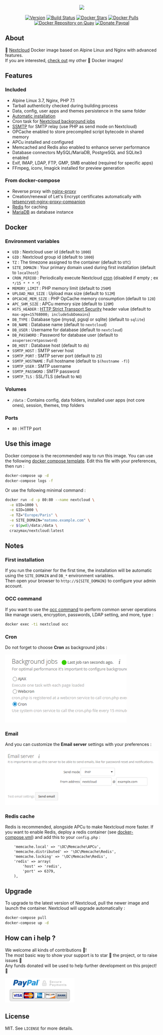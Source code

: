 <p align="center"><a href="https://github.com/crazy-max/docker-nextcloud" target="_blank"><img height="100"src="https://raw.githubusercontent.com/crazy-max/docker-nextcloud/master/.res/docker-nextcloud.png"></a></p>

<p align="center">
  <a href="https://microbadger.com/images/crazymax/nextcloud"><img src="https://images.microbadger.com/badges/version/crazymax/nextcloud.svg?style=flat-square" alt="Version"></a>
  <a href="https://travis-ci.org/crazy-max/docker-nextcloud"><img src="https://img.shields.io/travis/crazy-max/docker-nextcloud/master.svg?style=flat-square" alt="Build Status"></a>
  <a href="https://hub.docker.com/r/crazymax/nextcloud/"><img src="https://img.shields.io/docker/stars/crazymax/nextcloud.svg?style=flat-square" alt="Docker Stars"></a>
  <a href="https://hub.docker.com/r/crazymax/nextcloud/"><img src="https://img.shields.io/docker/pulls/crazymax/nextcloud.svg?style=flat-square" alt="Docker Pulls"></a>
  <a href="https://quay.io/repository/crazymax/nextcloud"><img src="https://quay.io/repository/crazymax/nextcloud/status?style=flat-square" alt="Docker Repository on Quay"></a>
  <a href="https://www.paypal.com/cgi-bin/webscr?cmd=_s-xclick&hosted_button_id=ADCA2SNLJ9FW4"><img src="https://img.shields.io/badge/donate-paypal-7057ff.svg?style=flat-square" alt="Donate Paypal"></a>
</p>

## About

🐳 [Nextcloud](https://nextcloud.com) Docker image based on Alpine Linux and Nginx with advanced features.<br />
If you are interested, [check out](https://hub.docker.com/r/crazymax/) my other 🐳 Docker images!

## Features

### Included

* Alpine Linux 3.7, Nginx, PHP 7.1
* Tarball authenticity checked during building process
* Data, config, user apps and themes persistence in the same folder
* [Automatic installation](https://docs.nextcloud.com/server/12/admin_manual/configuration_server/automatic_configuration.html)
* Cron task for [Nextcloud background jobs]((https://docs.nextcloud.com/server/12/admin_manual/configuration_server/background_jobs_configuration.html#cron))
* [SSMTP](https://linux.die.net/man/8/ssmtp) for SMTP relay (use PHP as send mode on Nextcloud)
* OPCache enabled to store precompiled script bytecode in shared memory
* APCu installed and configured
* Memcached and Redis also enabled to enhance server performance
* Database connectors MySQL/MariaDB, PostgreSQL and SQLite3 enabled
* Exif, IMAP, LDAP, FTP, GMP, SMB enabled (required for specific apps)
* FFmpeg, iconv, Imagick installed for preview generation

### From docker-compose

* Reverse proxy with [nginx-proxy](https://github.com/jwilder/nginx-proxy)
* Creation/renewal of Let's Encrypt certificates automatically with [letsencrypt-nginx-proxy-companion](https://github.com/JrCs/docker-letsencrypt-nginx-proxy-companion)
* [Redis](https://github.com/docker-library/redis) for caching
* [MariaDB](https://github.com/docker-library/mariadb) as database instance

## Docker

### Environment variables

* `UID` : Nextcloud user id (default to `1000`)
* `GID` : Nextcloud group id (default to `1000`)
* `TZ` : The timezone assigned to the container (default to `UTC`)
* `SITE_DOMAIN` : Your primary domain used during first installation (default to `localhost`)
* `CRON_PERIOD` : Periodically execute Nextcloud [cron](https://docs.nextcloud.com/server/12/admin_manual/configuration_server/background_jobs_configuration.html#cron) (disabled if empty ; ex `*/15 * * * *`)
* `MEMORY_LIMIT` : PHP memory limit (default to `256M`)
* `UPLOAD_MAX_SIZE` : Upload max size (default to `512M`)
* `OPCACHE_MEM_SIZE` : PHP OpCache memory consumption (default to `128`)
* `APC_SHM_SIZE` : APCu memory size (default to `128M`)
* `HSTS_HEADER` : [HTTP Strict Transport Security](https://docs.nextcloud.com/server/12/admin_manual/configuration_server/harden_server.html#enable-http-strict-transport-security) header value (default to `max-age=15768000; includeSubDomains`)
* `DB_TYPE` : Database type (mysql, pgsql or sqlite) (default to `sqlite`)
* `DB_NAME` : Database name (default to `nextcloud`)
* `DB_USER` : Username for database (default to `nextcloud`)
* `DB_PASSWORD` : Password for database user (default to `asupersecretpassword`)
* `DB_HOST` : Database host (default to `db`)
* `SSMTP_HOST` : SMTP server host
* `SSMTP_PORT` : SMTP server port (default to `25`)
* `SSMTP_HOSTNAME` : Full hostname (default to `$(hostname -f)`)
* `SSMTP_USER` : SMTP username
* `SSMTP_PASSWORD` : SMTP password
* `SSMTP_TLS` : SSL/TLS (default to `NO`)

### Volumes

* `/data` : Contains config, data folders, installed user apps (not core ones), session, themes, tmp folders

### Ports

* `80` : HTTP port

## Use this image

Docker compose is the recommended way to run this image. You can use the following [docker compose template](docker-compose.yml). Edit this file with your preferences, then run :

```bash
docker-compose up -d
docker-compose logs -f
```

Or use the following minimal command :

```bash
docker run -d -p 80:80 --name nextcloud \
  -e UID=1000 \
  -e GID=1000 \
  -e TZ="Europe/Paris" \
  -e SITE_DOMAIN="matomo.example.com" \
  -v $(pwd)/data:/data \
  crazymax/nextcloud:latest
```

## Notes

### First installation

If you run the container for the first time, the installation will be automatic using the `SITE_DOMAIN` and `DB_*` environment variables.<br />
Then open your browser to `http://${SITE_DOMAIN}` to configure your admin account.

### OCC command

If you want to use the [occ command](https://docs.nextcloud.com/server/12/admin_manual/configuration_server/occ_command.html) to perform common server operations like manage users, encryption, passwords, LDAP setting, and more, type :

```bash
docker exec -ti nextcloud occ
```

### Cron

Do not forget to choose **Cron** as background jobs :

![Background jobs](.res/background-jobs.png)

### Email

And you can customize the **Email server** settings with your preferences :

![Email server](.res/email-server.png)

### Redis cache

Redis is recommended, alongside APCu to make Nextcloud more faster.
If you want to enable Redis, deploy a redis container (see [docker-compose.yml](docker-compose.yml)) and add this to your `config.php` :

```
    'memcache.local' => '\OC\Memcache\APCu',
    'memcache.distributed' => '\OC\Memcache\Redis',
    'memcache.locking' => '\OC\Memcache\Redis',
    'redis' => array(
        'host' => 'redis',
        'port' => 6379,
    ),
```

## Upgrade

To upgrade to the latest version of Nextcloud, pull the newer image and launch the container. Nextcloud will upgrade automatically :

```bash
docker-compose pull
docker-compose up -d
```

## How can i help ?

We welcome all kinds of contributions :raised_hands:!<br />
The most basic way to show your support is to star :star2: the project, or to raise issues :speech_balloon:<br />
Any funds donated will be used to help further development on this project! :gift_heart:

[![Donate Paypal](.res/paypal.png)](https://www.paypal.com/cgi-bin/webscr?cmd=_s-xclick&hosted_button_id=ADCA2SNLJ9FW4)

## License

MIT. See `LICENSE` for more details.
